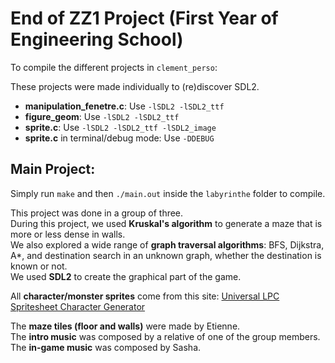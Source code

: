 # End of ZZ1 Project (First Year of Engineering School)

To compile the different projects in `clement_perso`:

These projects were made individually to (re)discover SDL2.

- **manipulation_fenetre.c**: Use `-lSDL2 -lSDL2_ttf`
- **figure_geom**: Use `-lSDL2 -lSDL2_ttf`
- **sprite.c**: Use `-lSDL2 -lSDL2_ttf -lSDL2_image`
- **sprite.c** in terminal/debug mode: Use `-DDEBUG`

## Main Project:
Simply run `make` and then `./main.out` inside the `labyrinthe` folder to compile.

This project was done in a group of three.  
During this project, we used **Kruskal's algorithm** to generate a maze that is more or less dense in walls.  
We also explored a wide range of **graph traversal algorithms**: BFS, Dijkstra, A*, and destination search in an unknown graph, whether the destination is known or not.  
We used **SDL2** to create the graphical part of the game.  

All **character/monster sprites** come from this site: [Universal LPC Spritesheet Character Generator](https://liberatedpixelcup.github.io/Universal-LPC-Spritesheet-Character-Generator/#?body=Body_color_light&head=Human_male_light)

The **maze tiles (floor and walls)** were made by Etienne.  
The **intro music** was composed by a relative of one of the group members.  
The **in-game music** was composed by Sasha.
